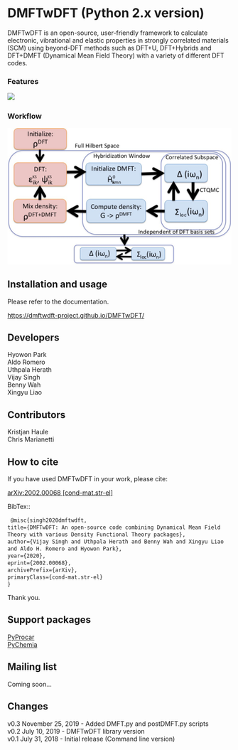 DMFTwDFT (Python 2.x version)
=========

DMFTwDFT is an open-source, user-friendly framework to calculate electronic, vibrational and elastic properties in strongly
correlated materials (SCM) using beyond-DFT methods such as DFT+U, DFT+Hybrids and DFT+DMFT (Dynamical Mean Field Theory) with a variety of different DFT codes.

### Features <br />
![](docs/images/welcome.png)

### Workflow <br />
![](docs/images/steps.png)


Installation and usage
----------------------

Please refer to the documentation.

https://dmftwdft-project.github.io/DMFTwDFT/

Developers
-----------
Hyowon Park <br />
Aldo Romero <br />
Uthpala Herath <br />
Vijay Singh <br />
Benny Wah <br />
Xingyu Liao <br />

Contributors
------------
Kristjan Haule <br />
Chris Marianetti <br />

How to cite
-----------

If you have used DMFTwDFT in your work, please cite:

[arXiv:2002.00068 [cond-mat.str-el]](https://arxiv.org/abs/2002.00068)

BibTex::

     @misc{singh2020dmftwdft,
    title={DMFTwDFT: An open-source code combining Dynamical Mean Field Theory with various Density Functional Theory packages},
    author={Vijay Singh and Uthpala Herath and Benny Wah and Xingyu Liao and Aldo H. Romero and Hyowon Park},
    year={2020},
    eprint={2002.00068},
    archivePrefix={arXiv},
    primaryClass={cond-mat.str-el}
    }

Thank you. 

Support packages
----------------
[PyProcar](https://github.com/uthpalah/PyProcar)<br />
[PyChemia](https://github.com/MaterialsDiscovery/PyChemia)


Mailing list
--------------
Coming soon...


Changes
-------

v0.3 November 25, 2019 - Added DMFT.py and postDMFT.py scripts <br />
v0.2 July 10, 2019 - DMFTwDFT library version <br />
v0.1 July 31, 2018 - Initial release (Command line version)


